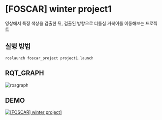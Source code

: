 # [FOSCAR] winter project1
영상에서 특정 색상을 검출한 뒤, 검출된 방향으로 터틀심 거북이를 이동해보는 프로젝트

## 실행 방법
`roslaunch foscar_project project1.launch`

## RQT_GRAPH
![rosgraph](https://user-images.githubusercontent.com/45509381/108341240-cf72f380-721c-11eb-8c3a-2b1873ac81f4.png)


## DEMO
[![[FOSCAR] winter project1](https://img.youtube.com/vi/SaA8JoiG_XY/0.jpg)](https://youtu.be/SaA8JoiG_XY)
